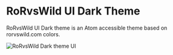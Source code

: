 # RoRvsWild UI Dark Theme

RoRvsWild UI Dark theme is an Atom accessible theme based on rorvswild.com colors.

![RoRvsWild Dark theme UI](https://basesecrete.com/rorvswild-theme/rorvswild-theme-atom-dark-ui.png)
